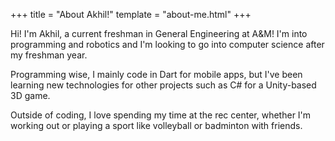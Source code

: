 +++
title = "About Akhil!"
template = "about-me.html"
+++

Hi! I'm Akhil, a current freshman in General Engineering at A&M! I'm into programming and robotics and I'm looking to go into computer science after my freshman year. 

Programming wise, I mainly code in Dart for mobile apps, but I've been learning new technologies for other projects such as C# for a Unity-based 3D game.

Outside of coding, I love spending my time at the rec center, whether I'm working out or playing a sport like volleyball or badminton with friends.